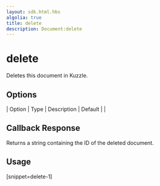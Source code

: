 ```yaml
---
layout: sdk.html.hbs
algolia: true
title: delete
description: Document:delete
---
```


  

# delete
Deletes this document in Kuzzle.


## Options

| Option | Type | Description | Default |
|
## Callback Response

Returns a string containing the ID of the deleted document.

## Usage

[snippet=delete-1]
